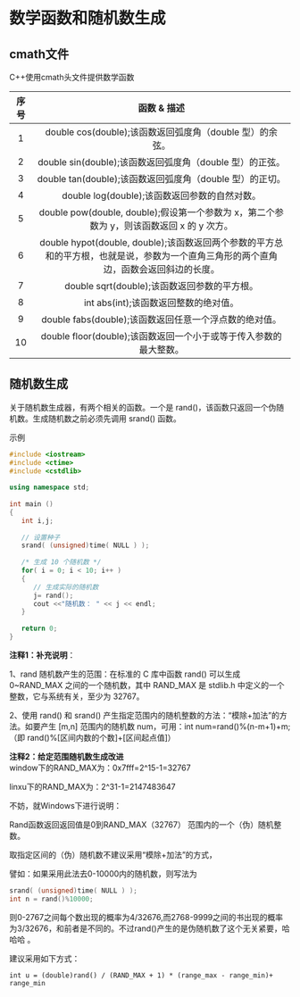 # 数学函数和随机数生成  

## cmath文件  

C++使用cmath头文件提供数学函数  

|序号| 函数 & 描述|
|:--:|:---------:|
|1| double cos(double);该函数返回弧度角（double 型）的余弦。|
|2| double sin(double);该函数返回弧度角（double 型）的正弦。|
|3| double tan(double);该函数返回弧度角（double 型）的正切。|
|4| double log(double);该函数返回参数的自然对数。|
|5| double pow(double, double);假设第一个参数为 x，第二个参数为 y，则该函数返回 x 的 y 次方。|
|6| double hypot(double, double);该函数返回两个参数的平方总和的平方根，也就是说，参数为一个直角三角形的两个直角边，函数会返回斜边的长度。|
|7| double sqrt(double);该函数返回参数的平方根。|
|8| int abs(int);该函数返回整数的绝对值。|
|9| double fabs(double);该函数返回任意一个浮点数的绝对值。|
|10| double floor(double);该函数返回一个小于或等于传入参数的最大整数。|

## 随机数生成  

关于随机数生成器，有两个相关的函数。一个是 rand()，该函数只返回一个伪随机数。生成随机数之前必须先调用 srand() 函数。  

示例  

```C++
#include <iostream>
#include <ctime>
#include <cstdlib>
 
using namespace std;
 
int main ()
{
   int i,j;
 
   // 设置种子
   srand( (unsigned)time( NULL ) );
 
   /* 生成 10 个随机数 */
   for( i = 0; i < 10; i++ )
   {
      // 生成实际的随机数
      j= rand();
      cout <<"随机数： " << j << endl;
   }
 
   return 0;
}
```  

**注释1：补充说明**：

1、rand 随机数产生的范围：在标准的 C 库中函数 rand() 可以生成 0~RAND_MAX 之间的一个随机数，其中 RAND_MAX 是 stdlib.h 中定义的一个整数，它与系统有关，至少为 32767。

2、使用 rand() 和 srand() 产生指定范围内的随机整数的方法：“模除+加法”的方法。如要产生 [m,n] 范围内的随机数 num，可用：int num=rand()%(n-m+1)+m;（即 rand()%[区间内数的个数]+[区间起点值]）  

**注释2：给定范围随机数生成改进**  
window下的RAND_MAX为：0x7fff=2^15-1=32767

linxu下的RAND_MAX为：2^31-1=2147483647

不妨，就Windows下进行说明：

Rand函数返回返回值是0到RAND_MAX（32767） 范围内的一个（伪）随机整数。

取指定区间的（伪）随机数不建议采用“模除+加法”的方式，

譬如：如果采用此法去0-10000内的随机数，则写法为

```C++  
srand( (unsigned)time( NULL ) );
int n = rand()%10000;
```  

则0-2767之间每个数出现的概率为4/32676,而2768-9999之间的书出现的概率为3/32676，和前者是不同的。不过rand()产生的是伪随机数了这个无关紧要，哈哈哈 。

建议采用如下方式：

`int u = (double)rand() / (RAND_MAX + 1) * (range_max - range_min)+ range_min`  
